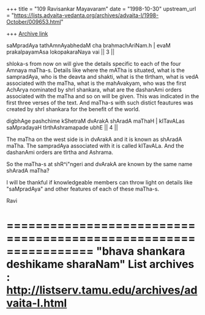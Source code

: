 +++
title = "109 Ravisankar Mayavaram"
date = "1998-10-30"
upstream_url = "https://lists.advaita-vedanta.org/archives/advaita-l/1998-October/009653.html"

+++
[Archive link](https://lists.advaita-vedanta.org/archives/advaita-l/1998-October/009653.html)

saMpradAya tathAmnAyabhedaM cha brahmachAriNam.h |
evaM prakalpayamAsa lokopakaraNaya vai || 3 ||

shloka-s from now on will give the details specific to each of
the four Amnaya maTha-s. Details like where the mATha is
situated, what is the sampradAya, who is the deavta and shakti,
what is the tIrtham, what is vedA associated with the maTha, what
is the mahAvakyam, who was the first AchArya nominated by shrI
shankara, what are the dashanAmi orders associated with the maTha
and so on will be given. This was indicated in the first three
verses of the text. And maTha-s with such distict feautures was
created by shrI shankara for the benefit of the world.

digbhAge pashchime kShetraM dvArakA shAradA maThaH |
kITavALas saMpradayaH tIrthAshramapade ubhE || 4 ||

The maTha on the west side is in dvArakA and it is known as
shAradA maTha. The sampradAya associated with it is called
kITavALa. And the dashanAmi orders are tIrtha and Ashrama.

So the maTha-s at shR^i"ngeri and dvArakA are known by the same
name shAradA maTha?

I will be thankful if knowledgeable members can throw light on
details like "saMpradAya" and other features of each of these
maTha-s.


Ravi

================================================================
"bhava shankara deshikame sharaNam"
List archives : http://listserv.tamu.edu/archives/advaita-l.html
================================================================

